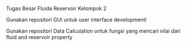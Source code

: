 Tugas Besar Fluida Reservoir Kelompok 2

Gunakan repositori GUI untuk user interface developmentl

Gunakan repositori Data Calculation untuk fungsi yang mencari nilai dari fluid and reservoir property
